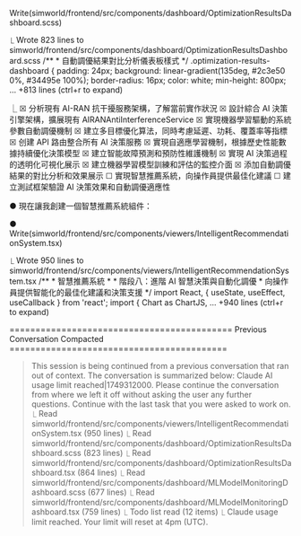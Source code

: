 Write(simworld/frontend/src/components/dashboard/OptimizationResultsDashboard.scss)

  ⎿  Wrote 823 lines to simworld/frontend/src/components/dashboard/OptimizationResultsDashboard.scss
     /**
      * 自動調優結果對比分析儀表板樣式
      */
     .optimization-results-dashboard {
       padding: 24px;
       background: linear-gradient(135deg, #2c3e50 0%, #34495e 100%);
       border-radius: 16px;
       color: white;
       min-height: 800px;
     … +813 lines (ctrl+r to expand)


  ⎿  ☒ 分析現有 AI-RAN 抗干擾服務架構，了解當前實作狀況
     ☒ 設計綜合 AI 決策引擎架構，擴展現有 AIRANAntiInterferenceService
     ☒ 實現機器學習驅動的系統參數自動調優機制
     ☒ 建立多目標優化算法，同時考慮延遲、功耗、覆蓋率等指標
     ☒ 创建 API 路由整合所有 AI 決策服務
     ☒ 實現自適應學習機制，根據歷史性能數據持續優化決策模型
     ☒ 建立智能故障預測和預防性維護機制
     ☒ 實現 AI 決策過程的透明化可視化展示
     ☒ 建立機器學習模型訓練和評估的監控介面
     ☒ 添加自動調優結果的對比分析和效果展示
     ☐ 實現智慧推薦系統，向操作員提供最佳化建議
     ☐ 建立測試框架驗證 AI 決策效果和自動調優適應性



● 現在讓我創建一個智慧推薦系統組件：


● Write(simworld/frontend/src/components/viewers/IntelligentRecommendationSystem.tsx)

  ⎿  Wrote 950 lines to simworld/frontend/src/components/viewers/IntelligentRecommendationSystem.tsx
     /**
      * 智慧推薦系統
      * 
      * 階段八：進階 AI 智慧決策與自動化調優
      * 向操作員提供智能化的最佳化建議和決策支援
      */
     import React, { useState, useEffect, useCallback } from 'react';
     import {
       Chart as ChartJS,
     … +940 lines (ctrl+r to expand)

=========================================== Previous Conversation Compacted ==========================================

> This session is being continued from a previous conversation that ran out of context. The conversation is summarized
   below:
  Claude AI usage limit reached|1749312000.
  Please continue the conversation from where we left it off without asking the user any further questions. Continue 
  with the last task that you were asked to work on.
  ⎿  Read simworld/frontend/src/components/viewers/IntelligentRecommendationSystem.tsx (950 lines)
  ⎿  Read simworld/frontend/src/components/dashboard/OptimizationResultsDashboard.scss (823 lines)
  ⎿  Read simworld/frontend/src/components/dashboard/OptimizationResultsDashboard.tsx (864 lines)
  ⎿  Read simworld/frontend/src/components/dashboard/MLModelMonitoringDashboard.scss (677 lines)
  ⎿  Read simworld/frontend/src/components/dashboard/MLModelMonitoringDashboard.tsx (759 lines)
  ⎿  Todo list read (12 items)
  ⎿  Claude usage limit reached. Your limit will reset at 4pm (UTC).